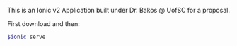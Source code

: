 This is an Ionic v2 Application built under Dr. Bakos @ UofSC for a proposal.

First download and then: 

```bash
$ionic serve
```

